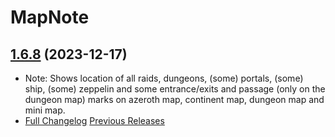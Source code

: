 # MapNote
## [1.6.8](https://github.com/Ssesmar/MapNote) (2023-12-17)
- Note: Shows location of all raids, dungeons, (some) portals, (some) ship, (some) zeppelin and some entrance/exits and passage (only on the dungeon map) marks on azeroth map, continent map, dungeon map and mini map.
- [Full Changelog](https://github.com/Ssesmar/MapNote/compare/1.6.7...1.6.8) [Previous Releases](https://github.com/Ssesmar/MapNote/releases)